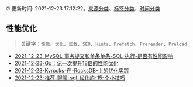 :alarm_clock: 更新时间: 2021-12-23 17:12:22。[来源分类](../README.md)、[标签分类](../TAGS.md)、[时间分类](../TIMELINE.md)

## 性能优化


> 关键字：`性能`、`优化`、`加载`、`SEO`、`Hints`、`Prefetch`、`Prerender`、`Preload`



- [2021-12-23-MySQL-事务提交和单条单条-SQL-执行-是否有性能影响](https://www.v2ex.com/t/824116) 
- [2021-12-23-Go：记一次提升18倍的性能优化](https://toutiao.io/k/dwkzreb) 
- [2021-12-23-Kvrocks-在-RocksDB-上的优化实践](https://toutiao.io/k/wy3k98f) 
- [2021-12-23-推荐-聊聊-sql-优化的-15-个小技巧](https://toutiao.io/k/a94tblq) 